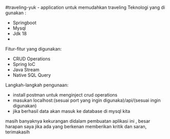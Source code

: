 #traveling-yuk - application untuk memudahkan traveling
Teknologi yang di gunakan :
- Springboot
- Mysql
- Jdk 18
- 
Fitur-fitur yang digunakan:
- CRUD Operations
- Spring IoC
- Java Stream
- Native SQL Query

Langkah-langkah pengunaan:
- install postman untuk menginject crud operations
- masukan localhost:(sesuai port yang ingin digunaka)/api/(sesuai ingin digunakan)
- jika berhasil data akan masuk ke database di mysql kita

masih banyaknya kekurangan didalam pembuatan aplikasi ini , besar harapan saya jika ada yang berkenan memberikan kritik dan saran, terimakasih
